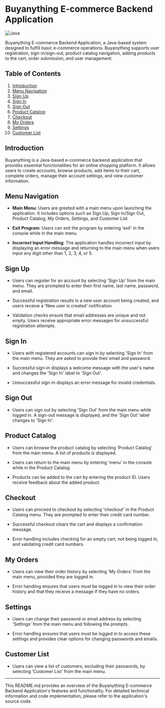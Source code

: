 # Buyanything E-commerce Backend Application
![Java](https://img.shields.io/badge/Language-Java-green)

Buyanything E-commerce Backend Application, a Java-based system designed to fulfill basic e-commerce operations. Buyanything supports user registration, sign-in/sign-out, product catalog navigation, adding products to the cart, order submission, and user management.

## Table of Contents

1. [Introduction](#introduction)
2. [Menu Navigation](#menu-navigation)
3. [Sign Up](#sign-up)
4. [Sign In](#sign-in)
5. [Sign Out](#sign-out)
6. [Product Catalog](#product-catalog)
7. [Checkout](#checkout)
8. [My Orders](#my-orders)
9. [Settings](#settings)
10. [Customer List](#customer-list)

## Introduction

Buyanything is a Java-based e-commerce backend application that provides essential functionalities for an online shopping platform. It allows users to create accounts, browse products, add items to their cart, complete orders, manage their account settings, and view customer information.

## Menu Navigation

- **Main Menu**: Users are greeted with a main menu upon launching the application. It includes options such as Sign Up, Sign In/Sign Out, Product Catalog, My Orders, Settings, and Customer List.

- **Exit Program**: Users can exit the program by entering 'exit' in the console while in the main menu.

- **Incorrect Input Handling**: The application handles incorrect input by displaying an error message and returning to the main menu when users input any digit other than 1, 2, 3, 4, or 5.

## Sign Up

- Users can register for an account by selecting 'Sign Up' from the main menu. They are prompted to enter their first name, last name, password, and email.

- Successful registration results in a new user account being created, and users receive a 'New user is created' notification.

- Validation checks ensure that email addresses are unique and not empty. Users receive appropriate error messages for unsuccessful registration attempts.

## Sign In

- Users with registered accounts can sign in by selecting 'Sign In' from the main menu. They are asked to provide their email and password.

- Successful sign-in displays a welcome message with the user's name and changes the 'Sign In' label to 'Sign Out'.

- Unsuccessful sign-in displays an error message for invalid credentials.

## Sign Out

- Users can sign out by selecting 'Sign Out' from the main menu while logged in. A sign-out message is displayed, and the 'Sign Out' label changes to 'Sign In'.

## Product Catalog

- Users can browse the product catalog by selecting 'Product Catalog' from the main menu. A list of products is displayed.

- Users can return to the main menu by entering 'menu' in the console while in the Product Catalog.

- Products can be added to the cart by entering the product ID. Users receive feedback about the added product.

## Checkout

- Users can proceed to checkout by selecting 'checkout' in the Product Catalog menu. They are prompted to enter their credit card number.

- Successful checkout clears the cart and displays a confirmation message.

- Error handling includes checking for an empty cart, not being logged in, and validating credit card numbers.

## My Orders

- Users can view their order history by selecting 'My Orders' from the main menu, provided they are logged in.

- Error handling ensures that users must be logged in to view their order history and that they receive a message if they have no orders.

## Settings

- Users can change their password or email address by selecting 'Settings' from the main menu and following the prompts.

- Error handling ensures that users must be logged in to access these settings and provides clear options for changing passwords and emails.

## Customer List

- Users can view a list of customers, excluding their passwords, by selecting 'Customer List' from the main menu.

---

This README.md provides an overview of the Buyanything E-commerce Backend Application's features and functionality. For detailed technical information and code implementation, please refer to the application's source code.
